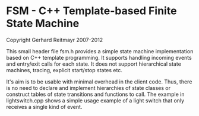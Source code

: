 # FSM - C++ Template-based Finite State Machine

Copyright Gerhard Reitmayr 2007-2012

This small header file fsm.h provides a simple state machine implementation based on C++ template programming. It supports handling incoming events and entry/exit calls for each state. It does not support hierarchical state machines, tracing, explicit start/stop states etc.

It's aim is to be usable with minimal overhead in the client code. Thus, there is no need to declare and implement hierarchies of state classes or construct tables of state transitions and functions to call. The example in lightswitch.cpp shows a simple usage example of a light switch that only receives a single kind of event.


